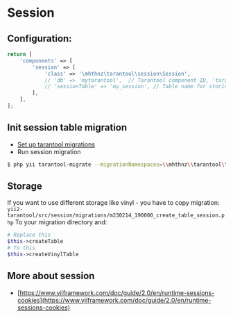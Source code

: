 Session
======================================

Configuration:
-----------------
```php 
return [
    'components' => [
        'session' => [
            'class' => '\mhthnz\tarantool\session\Session',
            // 'db' => 'mytarantool',  // Tarantool component ID, 'tarantool' by default
            // 'sessionTable' => 'my_session', // Table name for storing session data. '{{%session}}' by default
        ],
    ],
];
```

Init session table migration
----------------------
* [Set up tarantool migrations](MIGRATIONS.md)
* Run session migration
```bash
$ php yii tarantool-migrate --migrationNamespaces=\\mhthnz\\tarantool\\session\\migrations
```

Storage
----------------------
If you want to use different storage like vinyl - you have to copy migration:
`yii2-tarantool/src/session/migrations/m230214_190000_create_table_session.php`
To your migration directory and:
```php 
# Replace this
$this->createTable
# To this
$this->createVinylTable
```

More about session
----------------
- [https://www.yiiframework.com/doc/guide/2.0/en/runtime-sessions-cookies](https://www.yiiframework.com/doc/guide/2.0/en/runtime-sessions-cookies)
